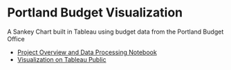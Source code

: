 # Portland Budget Visualization

A Sankey Chart built in Tableau using budget data from the Portland Budget Office
* [Project Overview and Data Processing Notebook](city_budget_visualization/budget_sankey_data_prep.ipynb)
* [Visualization on Tableau Public](https://public.tableau.com/app/profile/luke.duncan7166/viz/PortlandBudgetSankey/BudgetSankey)

